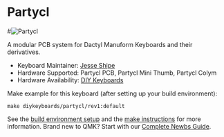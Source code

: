 # Partycl

#![Partycl](https://i.imgur.com/q2M3uEU.jpg)

A modular PCB system for Dactyl Manuform Keyboards and their derivatives.

* Keyboard Maintainer: [Jesse Shipe](https://github.com/diykeyboards)
* Hardware Supported: Partycl PCB, Partycl Mini Thumb, Partycl Colym
* Hardware Availability: [DIY Keyboards](https://diykeyboards.com)

Make example for this keyboard (after setting up your build environment):

    make diykeyboards/partycl/rev1:default

See the [build environment setup](https://docs.qmk.fm/#/getting_started_build_tools) and the [make instructions](https://docs.qmk.fm/#/getting_started_make_guide) for more information. Brand new to QMK? Start with our [Complete Newbs Guide](https://docs.qmk.fm/#/newbs).
